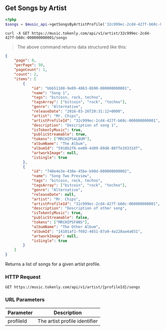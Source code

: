 ## Get Songs by Artist

```php
<?php
$songs = $music_api->getSongsByArtistProfile('32c999ec-2cd4-427f-b60c-000000000001');
```

```shell
curl -X GET https://music.tokenly.com/api/v1/artist/32c999ec-2cd4-427f-b60c-000000000001/songs
```

> The above command returns data structured like this:

```json
{
    "page": 0,
    "perPage": 50,
    "pageCount": 1,
    "count": 2,
    "items": [
        {
            "id": "bbb51108-9e89-4863-8b90-000000000001",
            "name": "Song 1",
            "tags": "bitcoin, rock, techno",
            "tagsArray": ["bitcoin", "rock", "techno"],
            "genre": "Alternative",
            "releaseDate": "2016-03-26T20:31:12+0000",
            "artist": "Mr. Chips",
            "artistProfileId": "32c999ec-2cd4-427f-b60c-000000000001",
            "description": "Description of song 1",
            "isTokenlyMusic": true,
            "publicStreamable": true,
            "tokens": ["MRCHIPSALBUM"],
            "albumName": "The Album",
            "albumId": "5918b2f6-ee00-4d89-89d8-88ffe19331df",
            "artworkImage": null,
            "isSingle": true
        },
        {
            "id": "740e4e3e-438e-45be-b98d-000000000002",
            "name": "Song Two Preview",
            "tags": "bitcoin, rock, techno",
            "tagsArray": ["bitcoin", "rock", "techno"],
            "genre": "Alternative",
            "releaseDate": null,
            "artist": "Mr. Chips",
            "artistProfileId": "32c999ec-2cd4-427f-b60c-000000000001",
            "description": "Description of other song",
            "isTokenlyMusic": true,
            "publicStreamable": false,
            "tokens": ["MRCHIPSFANS"],
            "albumName": "The Other Album",
            "albumId": "14101af1-f692-4651-87a9-4a228aa4a031",
            "artworkImage": null,
            "isSingle": true
        }
    ]
}

```

Returns a list of songs for a given artist profile.

### HTTP Request

`GET https://music.tokenly.com/api/v1/artist/{profileId}/songs`


### URL Parameters

Parameter | Description
--------- | -----------
profileId | The artist profile identifier

